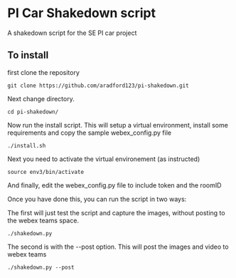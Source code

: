 # PI Car Shakedown script

A shakedown script for the SE PI car project
## To install

first clone the repository
```
git clone https://github.com/aradford123/pi-shakedown.git
```

Next change directory.
```
cd pi-shakedown/
```

Now run the install script.  This will setup a virtual environment, install some requirements and copy the sample webex_config.py file

```
./install.sh 
```

Next you need to activate the virtual environement (as instructed)
```
source env3/bin/activate
```

And finally, edit the webex_config.py file to include token and the roomID

Once you have done this, you can run the script in two ways:

The first will just test the script and capture the images, without posting to the webex teams space.
```
./shakedown.py 
```

The second is with the --post option.  This will post the images and video to webex teams
```
./shakedown.py --post
```
